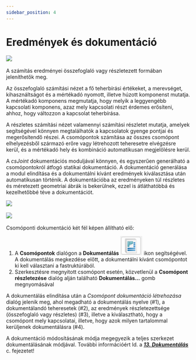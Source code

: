 ```yaml
---
sidebar_position: 4
---
```

# Eredmények és dokumentáció
<!-- wp:image {"align":"right","id":38268,"width":324,"height":267,"sizeSlug":"full","linkDestination":"media","className":"is-style-editorskit-rounded"} -->

[![](https://consteelsoftware.com/wp-content/uploads/2022/06/dial_csomop_eredmeny_mertekado.png)](./img/wp-content-uploads-2022-06-dial_csomop_eredmeny_mertekado.png)

<!-- /wp:image -->

<!-- wp:paragraph -->

A számítás eredményei összefoglaló vagy részletezett formában jeleníthetők meg.

<!-- /wp:paragraph -->

<!-- wp:paragraph -->

Az összefoglaló számítási nézet a fő teherbírási értékeket, a merevséget, kihasználtságot és a mértékadó nyomott, illetve húzott komponenst mutatja. A mértékadó komponens megmutatja, hogy melyik a leggyengébb kapcsolati komponens, azaz mely kapcsolati részt érdemes erősíteni, ahhoz, hogy változzon a kapcsolat teherbírása.

<!-- /wp:paragraph -->

<!-- wp:paragraph -->

A részletes számítási nézet valamennyi számítási részletet mutatja, amelyek segítségével könnyen megtalálhatók a kapcsolatok gyenge pontjai és megerősítendő részei. A csomópontok számítása az összes csomópont elhelyezésből származó erőre vagy létrehozott teheresetre elvégzésre kerül, és a mértékadó hely és kombináció automatikusan megjelölésre kerül.

<!-- /wp:paragraph -->

<!-- wp:paragraph -->

A _csJoint_ dokumentációs moduljával könnyen, és egyszerűen generálható a csomópontokról átfogó statikai dokumentáció. A dokumentáció generálása a modul elindítása és a dokumentálni kívánt eredmények kiválasztása után automatikusan történik. A dokumentációba az eredményeken túl részletes és méretezett geometriai ábrák is bekerülnek, ezzel is átláthatóbbá és kezelhetőbbé téve a dokumentációt.

<!-- /wp:paragraph -->

<!-- wp:image {"align":"center","id":38683,"width":485,"height":620,"sizeSlug":"full","linkDestination":"media","className":"is-style-editorskit-rounded"} -->

[![](https://consteelsoftware.com/wp-content/uploads/2022/06/dial_csomop_doku_2.png)](./img/wp-content-uploads-2022-06-dial_csomop_doku_2.png)

<!-- /wp:image -->

<!-- wp:image {"align":"right","id":38260,"width":285,"height":554,"sizeSlug":"full","linkDestination":"media","className":"is-style-editorskit-rounded"} -->

[![](https://consteelsoftware.com/wp-content/uploads/2022/06/dial_csomop_doku.png)](./img/wp-content-uploads-2022-06-dial_csomop_doku.png)

<!-- /wp:image -->

<!-- wp:paragraph -->

Csomóponti dokumentáció két fél képen állítható elő:

<!-- /wp:paragraph -->

<!-- wp:list {"ordered":true,"type":"A"} -->

1. A **Csomópontok** dialógon a **Dokumentálás** ![](./img/wp-content-uploads-2022-06-dial_csomop_szerk_dokumental.png) ikon segítségével. A dokumentálás megkezdése előtt, a dokumentálni kívánt csomópontot ki kell választani a fastruktúrából.
2. Szerkesztésre megnyitott csomópont esetén, közvetlenül a **Csomópont részletezése** dialóg alján található **Dokumentálás…** gomb megnyomásával

<!-- /wp:list -->

<!-- wp:paragraph -->

A dokumentálás elindítása után a _Csomópont dokumentáció létrehozása_ dialóg jelenik meg, ahol megadható a dokumentálás nyelve (#1), a dokumentálandó teheresetek (#2), az eredmények részletezettsége (összefoglaló vagy részletes) (#3), illetve a kiválasztható, hogy a csomópont mely kapcsolatai, illetve, hogy azok milyen tartalommal kerüljenek dokumentálásra (#4).[](<http://consteel.hu/GetAssetFile/csjoint_documentation_1.jpg(121)>)

<!-- /wp:paragraph -->

<!-- wp:paragraph -->

A dokumentáció módosításának módja megegyezik a teljes szerkezet dokumentálásának módjával. További információért ld. a [_**13. Dokumentálás**_](../category/documentation-2) c. fejezetet!

<!-- /wp:paragraph -->
